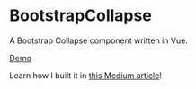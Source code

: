 # BootstrapCollapse

A Bootstrap Collapse component written in Vue.

[Demo](https://stackblitz.com/~/github.com/jjsiman/bootstrapcollapse)

Learn how I built it in [this Medium article](https://medium.com/@johnjsiman/recreating-the-bootstrap-collapse-component-in-vue-0a99b168440c)!
